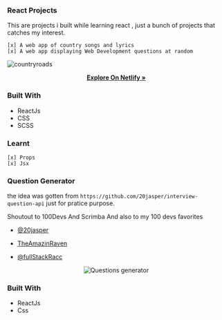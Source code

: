 ### React Projects 

This are projects i built while learning react , just a bunch of projects that catches my interest.

```
[x] A web app of country songs and lyrics
[x] A web app displaying Web Development questions at random

```
![countryroads](https://user-images.githubusercontent.com/53145644/179251953-337e3066-fd9a-4fe8-8e1e-620d03e24532.png)
  
  <p align="center">    
  <a href="https://strong-pavlova-41ae80.netlify.app/" target="_blank"><strong>Explore On Netlify »</strong></a>
  </p>
  
  ### Built With
- ReactJs
- CSS
- SCSS

### Learnt 
```
[x] Props
[x] Jsx
```

### Question Generator

the idea was gotten from `https://github.com/20jasper/interview-question-api` just for pratice purpose.

Shoutout to 100Devs And Scrimba And also to my 100 devs favorites

- [@20jasper](https://github.com/20jasper)

- [TheAmazinRaven ](https://github.com/TheAmazinRaven)

- [@fullStackRacc ](https://github.com/fullStackRacc)

<p align="center">  
  <img src="https://user-images.githubusercontent.com/53145644/180088518-9f85ebdd-d0e3-4f6f-9894-6efaa0bebc5d.png" alt="Questions generator"/>
<!--   ![Questions generator](https://user-images.githubusercontent.com/53145644/180088518-9f85ebdd-d0e3-4f6f-9894-6efaa0bebc5d.png) -->
  </p>

### Built With 

- ReactJs
- Css
